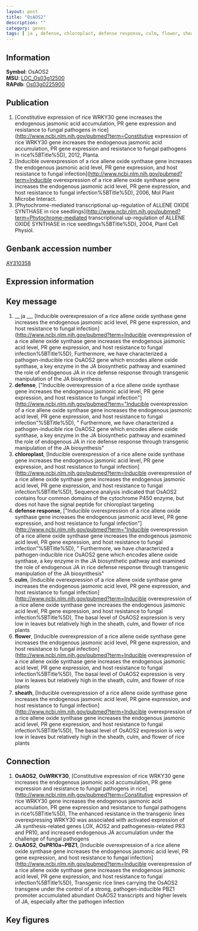 ```yaml
---
layout: post
title: "OsAOS2"
description: ""
category: genes
tags: [ ja , defense, chloroplast, defense response, culm, flower, sheath, Gene]
---
```


## Information
__Symbol__: OsAOS2  
__MSU__: [LOC_Os03g12500](http://rice.plantbiology.msu.edu/cgi-bin/ORF_infopage.cgi?orf=LOC_Os03g12500)  
__RAPdb__: [Os03g0225900](http://rapdb.dna.affrc.go.jp/viewer/gbrowse_details/irgsp1?name=Os03g0225900)  

## Publication
1. [Constitutive expression of rice WRKY30 gene increases the endogenous jasmonic acid accumulation, PR gene expression and resistance to fungal pathogens in rice](http://www.ncbi.nlm.nih.gov/pubmed?term=Constitutive expression of rice WRKY30 gene increases the endogenous jasmonic acid accumulation, PR gene expression and resistance to fungal pathogens in rice%5BTitle%5D), 2012, Planta.
2. [Inducible overexpression of a rice allene oxide synthase gene increases the endogenous jasmonic acid level, PR gene expression, and host resistance to fungal infection](http://www.ncbi.nlm.nih.gov/pubmed?term=Inducible overexpression of a rice allene oxide synthase gene increases the endogenous jasmonic acid level, PR gene expression, and host resistance to fungal infection%5BTitle%5D), 2006, Mol Plant Microbe Interact.
3. [Phytochrome-mediated transcriptional up-regulation of ALLENE OXIDE SYNTHASE in rice seedlings](http://www.ncbi.nlm.nih.gov/pubmed?term=Phytochrome-mediated transcriptional up-regulation of ALLENE OXIDE SYNTHASE in rice seedlings%5BTitle%5D), 2004, Plant Cell Physiol.

## Genbank accession number
[AY310358](http://www.ncbi.nlm.nih.gov/nuccore/AY310358)  

## Expression information

## Key message
1. __ ja __, [Inducible overexpression of a rice allene oxide synthase gene increases the endogenous jasmonic acid level, PR gene expression, and host resistance to fungal infection](http://www.ncbi.nlm.nih.gov/pubmed?term=Inducible overexpression of a rice allene oxide synthase gene increases the endogenous jasmonic acid level, PR gene expression, and host resistance to fungal infection%5BTitle%5D),  Furthermore, we have characterized a pathogen-inducible rice OsAOS2 gene which encodes allene oxide synthase, a key enzyme in the JA biosynthetic pathway and examined the role of endogenous JA in rice defense response through transgenic manipulation of the JA biosynthesis
2. __defense__, ["Inducible overexpression of a rice allene oxide synthase gene increases the endogenous jasmonic acid level, PR gene expression, and host resistance to fungal infection"](http://www.ncbi.nlm.nih.gov/pubmed?term="Inducible overexpression of a rice allene oxide synthase gene increases the endogenous jasmonic acid level, PR gene expression, and host resistance to fungal infection"%5BTitle%5D), " Furthermore, we have characterized a pathogen-inducible rice OsAOS2 gene which encodes allene oxide synthase, a key enzyme in the JA biosynthetic pathway and examined the role of endogenous JA in rice defense response through transgenic manipulation of the JA biosynthesis"
3. __chloroplast__, [Inducible overexpression of a rice allene oxide synthase gene increases the endogenous jasmonic acid level, PR gene expression, and host resistance to fungal infection](http://www.ncbi.nlm.nih.gov/pubmed?term=Inducible overexpression of a rice allene oxide synthase gene increases the endogenous jasmonic acid level, PR gene expression, and host resistance to fungal infection%5BTitle%5D),  Sequence analysis indicated that OsAOS2 contains four common domains of the cytochrome P450 enzyme, but does not have the signal peptide for chloroplast targeting
4. __defense response__, ["Inducible overexpression of a rice allene oxide synthase gene increases the endogenous jasmonic acid level, PR gene expression, and host resistance to fungal infection"](http://www.ncbi.nlm.nih.gov/pubmed?term="Inducible overexpression of a rice allene oxide synthase gene increases the endogenous jasmonic acid level, PR gene expression, and host resistance to fungal infection"%5BTitle%5D), " Furthermore, we have characterized a pathogen-inducible rice OsAOS2 gene which encodes allene oxide synthase, a key enzyme in the JA biosynthetic pathway and examined the role of endogenous JA in rice defense response through transgenic manipulation of the JA biosynthesis"
5. __culm__, [Inducible overexpression of a rice allene oxide synthase gene increases the endogenous jasmonic acid level, PR gene expression, and host resistance to fungal infection](http://www.ncbi.nlm.nih.gov/pubmed?term=Inducible overexpression of a rice allene oxide synthase gene increases the endogenous jasmonic acid level, PR gene expression, and host resistance to fungal infection%5BTitle%5D),  The basal level of OsAOS2 expression is very low in leaves but relatively high in the sheath, culm, and flower of rice plants
6. __flower__, [Inducible overexpression of a rice allene oxide synthase gene increases the endogenous jasmonic acid level, PR gene expression, and host resistance to fungal infection](http://www.ncbi.nlm.nih.gov/pubmed?term=Inducible overexpression of a rice allene oxide synthase gene increases the endogenous jasmonic acid level, PR gene expression, and host resistance to fungal infection%5BTitle%5D),  The basal level of OsAOS2 expression is very low in leaves but relatively high in the sheath, culm, and flower of rice plants
7. __sheath__, [Inducible overexpression of a rice allene oxide synthase gene increases the endogenous jasmonic acid level, PR gene expression, and host resistance to fungal infection](http://www.ncbi.nlm.nih.gov/pubmed?term=Inducible overexpression of a rice allene oxide synthase gene increases the endogenous jasmonic acid level, PR gene expression, and host resistance to fungal infection%5BTitle%5D),  The basal level of OsAOS2 expression is very low in leaves but relatively high in the sheath, culm, and flower of rice plants

## Connection
1. __OsAOS2__, __OsWRKY30__, [Constitutive expression of rice WRKY30 gene increases the endogenous jasmonic acid accumulation, PR gene expression and resistance to fungal pathogens in rice](http://www.ncbi.nlm.nih.gov/pubmed?term=Constitutive expression of rice WRKY30 gene increases the endogenous jasmonic acid accumulation, PR gene expression and resistance to fungal pathogens in rice%5BTitle%5D),  The enhanced resistance in the transgenic lines overexpressing WRKY30 was associated with activated expression of JA synthesis-related genes LOX, AOS2 and pathogenesis-related PR3 and PR10, and increased endogenous JA accumulation under the challenge of fungal pathogens
2. __OsAOS2__, __OsPR10a~PBZ1__, [Inducible overexpression of a rice allene oxide synthase gene increases the endogenous jasmonic acid level, PR gene expression, and host resistance to fungal infection](http://www.ncbi.nlm.nih.gov/pubmed?term=Inducible overexpression of a rice allene oxide synthase gene increases the endogenous jasmonic acid level, PR gene expression, and host resistance to fungal infection%5BTitle%5D),  Transgenic rice lines carrying the OsAOS2 transgene under the control of a strong, pathogen-inducible PBZ1 promoter accumulated abundant OsAOS2 transcripts and higher levels of JA, especially after the pathogen infection

## Key figures



